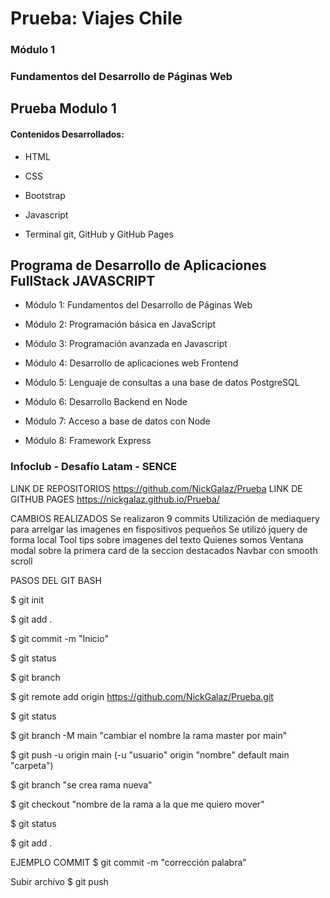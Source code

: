 # Prueba: Viajes Chile 

### Módulo 1
### Fundamentos del Desarrollo de Páginas Web

## Prueba Modulo 1

#### Contenidos Desarrollados:

- HTML

- CSS

- Bootstrap

- Javascript

- Terminal git, GitHub y GitHub Pages

## Programa de Desarrollo de Aplicaciones FullStack JAVASCRIPT

- Módulo 1: Fundamentos del Desarrollo de Páginas Web

- Módulo 2: Programación básica en JavaScript

- Módulo 3: Programación avanzada en Javascript

- Módulo 4: Desarrollo de aplicaciones web Frontend

- Módulo 5: Lenguaje de consultas a una base de datos PostgreSQL

- Módulo 6: Desarrollo Backend en Node

- Módulo 7: Acceso a base de datos con Node

- Módulo 8: Framework Express


### Infoclub - Desafío Latam - SENCE



LINK DE REPOSITORIOS
https://github.com/NickGalaz/Prueba
LINK DE GITHUB PAGES
https://nickgalaz.github.io/Prueba/

CAMBIOS REALIZADOS
Se realizaron 9 commits
Utilización de mediaquery para arrelgar las imagenes en fispositivos pequeños
Se utilizó jquery de forma local
Tool tips sobre imagenes del texto Quienes somos
Ventana modal sobre la primera card de la seccion destacados
Navbar con smooth scroll

PASOS DEL GIT BASH

$ git init

$ git add .

$ git commit -m "Inicio"

$ git status

$ git branch

$ git remote add origin https://github.com/NickGalaz/Prueba.git

$ git status

$ git branch -M main "cambiar el nombre la rama master por main"

$ git push -u origin main (-u "usuario" origin "nombre" default main "carpeta")

$ git branch "se crea rama nueva"

$ git checkout "nombre de la rama a la que me quiero mover"

$ git status

$ git add .

EJEMPLO COMMIT
$ git commit -m "corrección palabra"

Subir archivo
$ git push